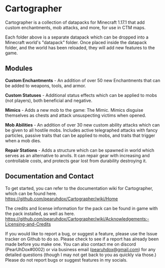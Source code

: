 # Cartographer
Cartographer is a collection of datapacks for Minecraft 1.17.1 that add custom enchantments, mob attacks, and more, for use in CTM maps.

Each folder above is a separate datapack which can be dropped into a Minecraft world's "datapack" folder. Once placed inside the datapack folder, and the world has been reloaded, they will add new features to the game.

## Modules

**Custom Enchantments** - An addition of over 50 new Enchantments that can be added to weapons, tools, and armor.

**Custom Statuses** - Additional status effects which can be applied to mobs (not players), both beneficial and negative.

**Mimics** - Adds a new mob to the game: The Mimic. Mimics disguise themselves as chests and attack unsuspecting victims when opened.

**Mob Abilities** - An addition of over 30 new custom ability attacks which can be given to all hostile mobs. Includes active telegraphed attacks with fancy particles, passive traits that can be applied to mobs, and traits that trigger when a mob dies.

**Repair Stations** - Adds a structure which can be spawned in world which serves as an alternative to anvils. It can repair gear with increasing and controllable costs, and protects gear lost from durability destroying it.

## Documentation and Contact

To get started, you can refer to the documentation wiki for Cartographer, which can be found here.
https://github.com/pearuhdox/Cartographer/wiki/Home

The credits and license information for the pack can be found in game with the pack installed, as well as here.
https://github.com/pearuhdox/Cartographer/wiki/Acknowledgements:-Licensing-and-Credits

If you would like to report a bug, or suggest a feature, please use the Issue tracker on Github to do so. Please check to see if a report has already been made before you make one. You can also contact me on discord (PearUhDox#0002) or via business email (pearuhdox@gmail.com) for any detailed questions (though I may not get back to you as quickly via those.) Please do not report bugs or suggest features in my socials.
